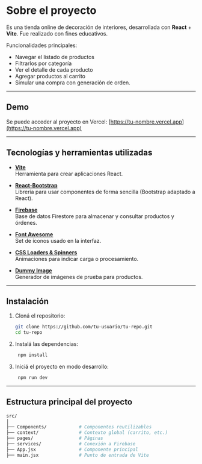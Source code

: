# Sobre el proyecto
Es una tienda online de decoración de interiores, desarrollada con **React** + **Vite**.
Fue realizado con fines educativos.

Funcionalidades principales: 
- Navegar el listado de productos
- Filtrarlos por categoría
- Ver el detalle de cada producto
- Agregar productos al carrito
- Simular una compra con generación de orden.

---

## Demo
Se puede acceder al proyecto en Vercel:
[https://tu-nombre.vercel.app](https://tu-nombre.vercel.app)

---

## Tecnologías y herramientas utilizadas

- **[Vite](https://vite.dev/)**  
  Herramienta para crear aplicaciones React.

- **[React-Bootstrap](https://react-bootstrap.netlify.app/)**  
  Librería para usar componentes de forma sencilla (Bootstrap adaptado a React).

- **[Firebase](https://firebase.google.com/)**  
  Base de datos Firestore para almacenar y consultar productos y órdenes.

- **[Font Awesome](https://fontawesome.com/)**  
  Set de íconos usado en la interfaz.

- **[CSS Loaders & Spinners](https://cssloaders.github.io/)**  
  Animaciones para indicar carga o procesamiento.

- **[Dummy Image](https://dummyimage.com/)**  
  Generador de imágenes de prueba para productos.

---

## Instalación

1. Cloná el repositorio:
   ```bash
   git clone https://github.com/tu-usuario/tu-repo.git
   cd tu-repo

2. Instalá las dependencias:
   ```bash
    npm install

3. Iniciá el proyecto en modo desarrollo:
   ```bash
    npm run dev

---

## Estructura principal del proyecto
   ```bash
src/
│
├── Components/            # Componentes reutilizables
├── context/               # Contexto global (carrito, etc.)
├── pages/                 # Páginas
├── services/              # Conexión a Firebase
├── App.jsx                # Componente principal
├── main.jsx               # Punto de entrada de Vite